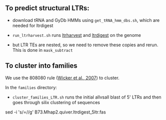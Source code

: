 
## To predict structural LTRs:

- download tRNA and GyDb HMMs using ```get_tRNA_hmm_dbs.sh```, which are needed for ltrdigest

- ```run_ltrharvest.sh``` runs [ltrharvest](http://www.zbh.uni-hamburg.de/fileadmin/gi/LTRharvest/ltrharvestman.pdf) and [ltrdigest](http://www.zbh.uni-hamburg.de/fileadmin/gi/LTRdigest/ltrdigestman.pdf) on the genome

- but LTR TEs are nested, so we need to remove these copies and rerun. This is done in ```mask_subtract```


## To cluster into families

We use the 808080 rule ([Wicker et al., 2007](http://www.nature.com/nrg/journal/v8/n12/full/nrg2165.html)) to cluster. 

In the ```families``` directory:

- `cluster_families_LTR.sh` runs the initial allvsall blast of 5' LTRs and then goes through silix clustering of sequences


sed -i 's/=//g' B73.Mhap2.quiver.ltrdigest_5ltr.fas


	
